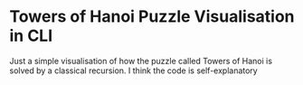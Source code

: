 # Towers of Hanoi Puzzle Visualisation in CLI

Just a simple visualisation of how the puzzle called Towers of Hanoi is solved by a classical recursion. I think the code is self-explanatory
